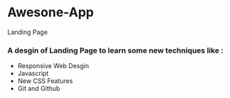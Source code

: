 # Awesone-App
Landing Page
### A desgin of Landing Page to learn some new techniques like :
- Responsive Web Desgin
- Javascript
- New CSS Features
- Git and Github
